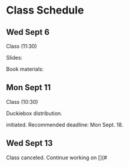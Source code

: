 # Class Schedule

## Wed Sept 6

Class (11:30)

Slides:

Book materials:

## Mon Sept 11

Class (10:30)

Duckiebox distribution. 

[](#checkoff_assembly_configuration) initiated. 
Recommended deadline: Mon Sept. 18.

## Wed Sept 13

Class canceled. 
Continue working on [](#
